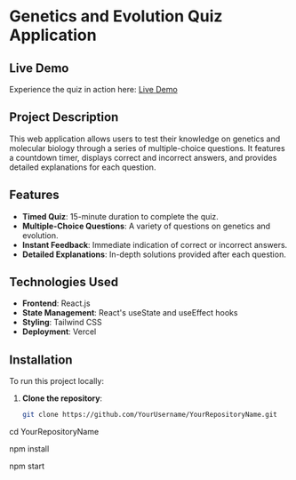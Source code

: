 # Genetics and Evolution Quiz Application

## Live Demo

Experience the quiz in action here: [Live Demo](https://quiz-6dxljgenx-himanshusabales-projects.vercel.app/)

## Project Description

This web application allows users to test their knowledge on genetics and molecular biology through a series of multiple-choice questions. It features a countdown timer, displays correct and incorrect answers, and provides detailed explanations for each question.

## Features

- **Timed Quiz**: 15-minute duration to complete the quiz.
- **Multiple-Choice Questions**: A variety of questions on genetics and evolution.
- **Instant Feedback**: Immediate indication of correct or incorrect answers.
- **Detailed Explanations**: In-depth solutions provided after each question.

## Technologies Used

- **Frontend**: React.js
- **State Management**: React's useState and useEffect hooks
- **Styling**: Tailwind CSS
- **Deployment**: Vercel

## Installation

To run this project locally:

1. **Clone the repository**:

   ```bash
   git clone https://github.com/YourUsername/YourRepositoryName.git

cd YourRepositoryName

npm install

npm start


